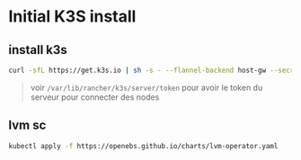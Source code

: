 # Initial K3S install

## install k3s

```bash
curl -sfL https://get.k3s.io | sh -s - --flannel-backend host-gw --secrets-encryption --selinux
```

> voir `/var/lib/rancher/k3s/server/token` pour avoir le token du serveur pour connecter des nodes

## lvm sc

```bash
kubectl apply -f https://openebs.github.io/charts/lvm-operator.yaml
```